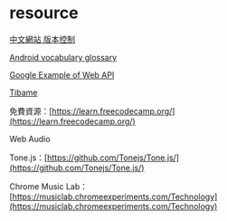 # resource

[中文網站 版本控制](https://git-scm.com/book/zh-tw/v1/開始-關於版本控制)

[Android vocabulary glossary](https://developers.google.com/android/for-all/vocab-words/?hl=en)

[Google Example of Web API](https://learningmusic.ableton.com/index.html)

[Tibame](https://www.tibame.com/)

免費資源：[https://learn.freecodecamp.org/](https://learn.freecodecamp.org/)



Web Audio

Tone.js：[https://github.com/Tonejs/Tone.js/](https://github.com/Tonejs/Tone.js/)

Chrome Music Lab：[https://musiclab.chromeexperiments.com/Technology](https://musiclab.chromeexperiments.com/Technology)

